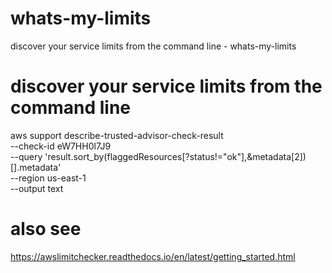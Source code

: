 # whats-my-limits
discover your service limits from the command line - whats-my-limits

# discover your service limits from the command line
aws support describe-trusted-advisor-check-result \
  --check-id eW7HH0l7J9 \
  --query 'result.sort_by(flaggedResources[?status!="ok"],&metadata[2])[].metadata' \
  --region us-east-1 \
    --output text
#

# also see 
https://awslimitchecker.readthedocs.io/en/latest/getting_started.html
